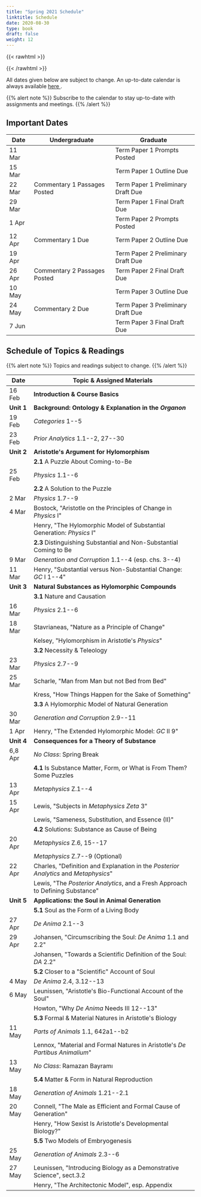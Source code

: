 ```yaml
---
title: "Spring 2021 Schedule"
linktitle: Schedule
date: 2020-08-30
type: book
draft: false
weight: 12
---
```


{{< rawhtml >}}
<style>
  a:active,
  a:focus,
  a:hover {
    color: #9b9b9b;
    /* color: #ffdbdc; */
  }
</style>
{{< /rawhtml >}}

All dates given below are subject to change. An up-to-date calendar is always available <a href="https://calendar.google.com/calendar/u/0?cid=Y19vODU4bm1mZzM1Ym1oMzh2NDFhbnQ4cmxyZ0Bncm91cC5jYWxlbmRhci5nb29nbGUuY29t" target="_blank">here <i class="fas fa-external-link-alt"></i></a>. 

{{% alert note %}}
Subscribe to the calendar to stay up-to-date with assignments and meetings.
{{% /alert %}}


## Important Dates

| Date   | Undergraduate                | Graduate                           |
|--------|------------------------------|------------------------------------|
| 11 Mar |                              | Term Paper 1 Prompts Posted        |
| 15 Mar |                              | Term Paper 1 Outline Due           |
| 22 Mar | Commentary 1 Passages Posted | Term Paper 1 Preliminary Draft Due |
| 29 Mar |                              | Term Paper 1 Final Draft Due       |
| 1 Apr  |                              | Term Paper 2 Prompts Posted        |
| 12 Apr | Commentary 1 Due             | Term Paper 2 Outline Due           |
| 19 Apr |                              | Term Paper 2 Preliminary Draft Due |
| 26 Apr | Commentary 2 Passages Posted | Term Paper 2 Final Draft Due       |
| 10 May |                              | Term Paper 3 Outline Due           |
| 24 May | Commentary 2 Due             | Term Paper 3 Preliminary Draft Due |
| 7 Jun  |                              | Term Paper 3 Final Draft Due       |

## Schedule of Topics & Readings

{{% alert note %}}
Topics and readings subject to change.
{{% /alert %}}

| Date       | Topic & Assigned Materials                                                                                           |
|------------|----------------------------------------------------------------------------------------------------------------------|
| 16 Feb     | **Introduction & Course Basics**                                                                                     |
| **Unit 1** | **Background: Ontology & Explanation in the _Organon_**                                                              |
| 19 Feb     | <i class="fa fa-book-open"></i> _Categories_ 1--5                                                                    |
| 23 Feb     | <i class="fa fa-book-open"></i> _Prior Analytics_ 1.1--2, 27--30                                                     |
| **Unit 2** | **Aristotle's Argument for Hylomorphism**                                                                            |
|            | **2.1** A Puzzle About Coming-to-Be                                                                                  |
| 25 Feb     | <i class="fa fa-book-open"></i> _Physics_ 1.1--6                                                                     |
|            | **2.2** A Solution to the Puzzle                                                                                     |
| 2 Mar      | <i class="fa fa-book-open"></i> _Physics_ 1.7--9                                                                     |
| 4 Mar      | <i class="fa fa-book-open"></i> Bostock, "Aristotle on the Principles of Change in _Physics_ I"                      |
|            | <i class="fa fa-book-open"></i> Henry, "The Hylomorphic Model of Substantial Generation: _Physics_ I"                |
|            | **2.3** Distinguishing Substantial and Non-Substantial Coming to Be                                                  |
| 9 Mar      | <i class="fa fa-book-open"></i> _Generation and Corruption_ 1.1--4 (esp. chs. 3--4)                                  |
| 11 Mar     | <i class="fa fa-book-open"></i> Henry, "Substantial versus Non-Substantial Change: _GC_ I 1--4"                      |
| **Unit 3** | **Natural Substances as Hylomorphic Compounds**                                                                      |
|            | **3.1** Nature and Causation                                                                                         |
| 16 Mar     | <i class="fa fa-book-open"></i> _Physics_ 2.1--6                                                                     |
| 18 Mar     | <i class="fa fa-book-open"></i> Stavrianeas, "Nature as a Principle of Change"                                       |
|            | <i class="fa fa-book-open"></i> Kelsey, "Hylomorphism in Aristotle's _Physics_"                                      |
|            | **3.2** Necessity & Teleology                                                                                        |
| 23 Mar     | <i class="fa fa-book-open"></i> _Physics_ 2.7--9                                                                     |
| 25 Mar     | <i class="fa fa-book-open"></i> Scharle, "Man from Man but not Bed from Bed"                                         |
|            | <i class="fa fa-book-open"></i> Kress, "How Things Happen for the Sake of Something"                                 |
|            | **3.3** A Hylomorphic Model of Natural Generation                                                                    |
| 30 Mar     | <i class="fa fa-book-open"></i> _Generation and Corruption_ 2.9--11                                                  |
| 1 Apr      | <i class="fa fa-book-open"></i>  Henry, "The Extended Hylomorphic Model: _GC_ II 9"                                  |
| **Unit 4** | **Consequences for a Theory of Substance**                                                                           |
| 6,8 Apr    | _No Class_: Spring Break                                                                                             |
|            | **4.1** Is Substance Matter, Form, or What is From Them? Some Puzzles                                                |
| 13 Apr     | <i class="fa fa-book-open"></i> _Metaphysics_ Z.1--4                                                                 |
| 15 Apr     | <i class="fa fa-book-open"></i> Lewis, "Subjects in _Metaphysics Zeta_ 3"                                            |
|            | <i class="fa fa-book-open"></i> Lewis, "Sameness, Substitution, and Essence (II)"                                    |
|            | **4.2** Solutions: Substance as Cause of Being                                                                       |
| 20 Apr     | <i class="fa fa-book-open"></i> _Metaphysics_ Z.6, 15--17                                                            |
|            | <i class="fa fa-book-open"></i> _Metaphysics_ Z.7--9 (Optional)                                                      |
| 22 Apr     | <i class="fa fa-book-open"></i> Charles, "Definition and Explanation in the _Posterior Analytics_ and _Metaphysics_" |
|            | <i class="fa fa-book-open"></i> Lewis, "The _Posterior Analytics_, and a Fresh Approach to Defining Substance"       |
| **Unit 5** | **Applications: the Soul in Animal Generation**                                                                      |
|            | **5.1** Soul as the Form of a Living Body                                                                            |
| 27 Apr     | <i class="fa fa-book-open"></i> _De Anima_ 2.1--3                                                                    |
| 29 Apr     | <i class="fa fa-book-open"></i> Johansen, "Circumscribing the Soul: _De Anima_ 1.1 and 2.2"                          |
|            | <i class="fa fa-book-open"></i> Johansen, "Towards a Scientific Definition of the Soul: _DA_ 2.2"                    |
|            | **5.2** Closer to a "Scientific" Account of Soul                                                                     |
| 4 May      | <i class="fa fa-book-open"></i> _De Anima_ 2.4, 3.12--13                                                             |
| 6 May      | <i class="fa fa-book-open"></i> Leunissen, "Aristotle's Bio-Functional Account of the Soul"                          |
|            | <i class="fa fa-book-open"></i> Howton, "Why _De Anima_ Needs III 12--13"                                            |
|            | **5.3** Formal & Material Natures in Aristotle's Biology                                                             |
| 11 May     | <i class="fa fa-book-open"></i> _Parts of Animals_ 1.1, 642a1--b2                                                    |
|            | <i class="fa fa-book-open"></i> Lennox, "Material and Formal Natures in Aristotle's _De Partibus Animalium_"         |
| 13 May     | _No Class_: Ramazan Bayramı                                                                                          |
|            | **5.4** Matter & Form in Natural Reproduction                                                                        |
| 18 May     | <i class="fa fa-book-open"></i> _Generation of Animals_ 1.21--2.1                                                    |
| 20 May     | <i class="fa fa-book-open"></i> Connell, "The Male as Efficient and Formal Cause of Generation"                      |
|            | <i class="fa fa-book-open"></i> Henry, "How Sexist Is Aristotle's Developmental Biology?"                            |
|            | **5.5** Two Models of Embryogenesis                                                                                  |
| 25 May     | <i class="fa fa-book-open"></i> _Generation of Animals_ 2.3--6                                                       |
| 27 May     | <i class="fa fa-book-open"></i> Leunissen, "Introducing Biology as a Demonstrative Science", sect.3.2                |
|            | <i class="fa fa-book-open"></i> Henry, "The Architectonic Model", esp. Appendix                                      |
